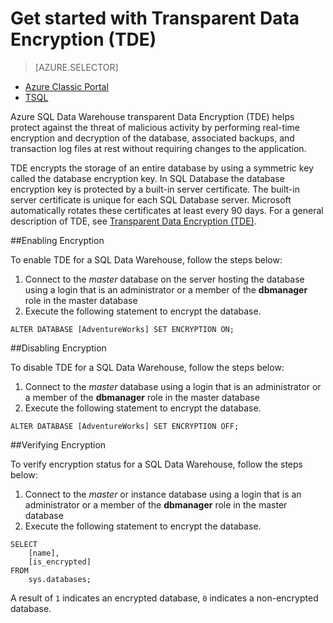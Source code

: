 <properties 
    pageTitle="Get started with SQL Data Warehouse Transparent Data Encryption (TDE) TSQL | Microsoft Azure" 
    description="Get started with SQL Data Warehouse Transparent Data Encryption (TDE) TSQL" 
    services="sql-data-warehouse" 
    documentationCenter="" 
    authors="twounder" 
    manager="" 
    editor=""/>

<tags 
    ms.service="sql-data-warehouse" 
    ms.workload="data-management" 
    ms.tgt_pltfrm="na" 
    ms.devlang="na" 
    ms.topic="article" 
    ms.date="10/21/2015" 
    ms.author="twounder"/>
 
# Get started with Transparent Data Encryption (TDE)
> [AZURE.SELECTOR]
- [Azure Classic Portal](sql-data-warehouse-encryption-tde.md)
- [TSQL](sql-data-warehouse-encryption-tde-tsql.md)

Azure SQL Data Warehouse transparent Data Encryption (TDE) helps protect against the threat of malicious activity by performing real-time encryption and decryption of the database, associated backups, and transaction log files at rest without requiring changes to the application.

TDE encrypts the storage of an entire database by using a symmetric key called the database encryption key. In SQL Database the database encryption key is protected by a built-in server certificate. The built-in server certificate is unique for each SQL Database server. Microsoft automatically rotates these certificates at least every 90 days. For a general description of TDE, see [Transparent Data Encryption (TDE)].

##Enabling Encryption

To enable TDE for a SQL Data Warehouse, follow the steps below:

1. Connect to the *master* database on the server hosting the database using a login that is an administrator or a member of the **dbmanager** role in the master database
2. Execute the following statement to encrypt the database.

```
ALTER DATABASE [AdventureWorks] SET ENCRYPTION ON;
```

##Disabling Encryption

To disable TDE for a SQL Data Warehouse, follow the steps below:

1. Connect to the *master* database using a login that is an administrator or a member of the **dbmanager** role in the master database
2. Execute the following statement to encrypt the database.

```
ALTER DATABASE [AdventureWorks] SET ENCRYPTION OFF;
```

##Verifying Encryption

To verify encryption status for a SQL Data Warehouse, follow the steps below:

1. Connect to the *master* or instance database using a login that is an administrator or a member of the **dbmanager** role in the master database
2. Execute the following statement to encrypt the database.

```
SELECT
    [name],
    [is_encrypted]
FROM
    sys.databases;
```

A result of ```1``` indicates an encrypted database, ```0``` indicates a non-encrypted database. 

 
<!--Anchors-->
[Transparent Data Encryption (TDE)]: https://msdn.microsoft.com/library/bb934049.aspx


<!--Image references-->

<!--Link references-->

